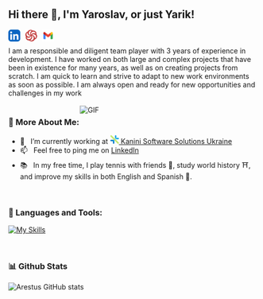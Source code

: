 ## Hi there 👋, I'm Yaroslav, or just Yarik!

<div>
<a href='https://www.linkedin.com/in/yaroslav-khazivaliev/'><img  align='left' alt="linkedin" style='margin-right: 10px;' src="./assets/linkedin.svg" height='24px'/></a>
<a href='https://www.codewars.com/users/Arestus'><img align='left' alt="codewars" style='margin-right: 10px;' src="./assets/codewars.svg" height='24px'/></a>
<a href='mailto:khazivaliev.yaroslav@gmail.com'><img align='left' alt="gmail" src="./assets/gmail.svg" height='24px'/></a>
</div>

</br>
</br>
I am a responsible and diligent team player with 3 years of experience in development. I have worked on both large and complex projects that have been in existence for many years, as well as on creating projects from scratch. I am quick to learn and strive to adapt to new work environments as soon as possible. I am always open and ready for new opportunities and challenges in my work
<br/>
<br/>

<img align="right" alt="GIF" src="https://raw.githubusercontent.com/rahul-jha98/rahul-jha98/main/techstack.gif" width="360px"/>
  
### 🧐 More About Me:

- 🔭 &nbsp; I’m currently working at <a href='https://github.com/kanini'><img alt="kanini-logo" src="./assets/kanini-logo.png" height='18px'/></div> Kanini Software Solutions Ukraine</a>
- 📫 &nbsp; Feel free to ping me on [LinkedIn](https://www.linkedin.com/in/yaroslav-khazivaliev/)
- 📚 &nbsp; In my free time, I play tennis with friends 🎾, study world history ⛩️, and improve my skills in both English and Spanish 🗿.

<br>

### 🔨 Languages and Tools:

[![My Skills](https://skillicons.dev/icons?i=apollo,css,docker,figma,github,graphql,html,js,materialui,nextjs,nodejs,postgres,react,redux,regex,sass,tailwind,ts,vscode&perline=7)](https://skillicons.dev)

<br>

### 📊 Github Stats

![Arestus GitHub stats](https://github-readme-stats.vercel.app/api?username=arestus&show_icons=true&theme=default)

</a>

<br>
